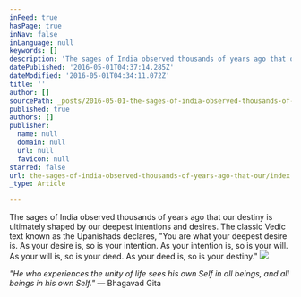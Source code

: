 ```yaml
---
inFeed: true
hasPage: true
inNav: false
inLanguage: null
keywords: []
description: 'The sages of India observed thousands of years ago that our destiny is ultimately shaped by our deepest intentions and desires. The classic Vedic text known as the Upanishads declares, “You are what your deepest desire is. As your desire is, so is your intention. As your intention is, so is your will. As your will is, so is your deed. As your deed is, so is your destiny.”'
datePublished: '2016-05-01T04:37:14.285Z'
dateModified: '2016-05-01T04:34:11.072Z'
title: ''
author: []
sourcePath: _posts/2016-05-01-the-sages-of-india-observed-thousands-of-years-ago-that-our.md
published: true
authors: []
publisher:
  name: null
  domain: null
  url: null
  favicon: null
starred: false
url: the-sages-of-india-observed-thousands-of-years-ago-that-our/index.html
_type: Article

---
```

The sages of India observed thousands of years ago that our destiny is ultimately shaped by our deepest intentions and desires. The classic Vedic text known as the Upanishads declares, "You are what your deepest desire is. As your desire is, so is your intention. As your intention is, so is your will. As your will is, so is your deed. As your deed is, so is your destiny."
![](https://s3-us-west-2.amazonaws.com/the-grid-img/p/429916b708e232db9b5e382bc29b5d0ca096b694.jpg)

_"He who experiences the unity of life sees his own Self in all beings, and all beings in his own Self."_ ― Bhagavad Gita